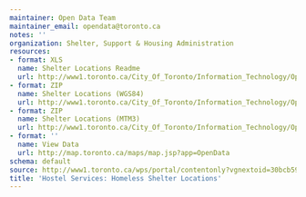 ```yaml
---
maintainer: Open Data Team
maintainer_email: opendata@toronto.ca
notes: ''
organization: Shelter, Support & Housing Administration
resources:
- format: XLS
  name: Shelter Locations Readme
  url: http://www1.toronto.ca/City_Of_Toronto/Information_Technology/Open_Data/Data_Sets/Assets/Files/Shelter_Locations_Readme.xls
- format: ZIP
  name: Shelter Locations (WGS84)
  url: http://www1.toronto.ca/City_Of_Toronto/Information_Technology/Open_Data/Data_Sets/Assets/Files/shelters_wgs84_Feb_2012.zip
- format: ZIP
  name: Shelter Locations (MTM3)
  url: http://www1.toronto.ca/City_Of_Toronto/Information_Technology/Open_Data/Data_Sets/Assets/Files/shelters_mtm3_feb_2012.zip
- format: ''
  name: View Data
  url: http://map.toronto.ca/maps/map.jsp?app=OpenData
schema: default
source: http://www1.toronto.ca/wps/portal/contentonly?vgnextoid=30bcb5989b985310VgnVCM1000003dd60f89RCRD&vgnextchannel=1a66e03bb8d1e310VgnVCM10000071d60f89RCRD
title: 'Hostel Services: Homeless Shelter Locations'
---
```

